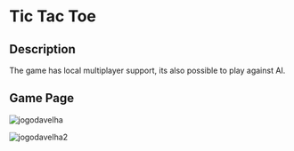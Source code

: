 # Tic Tac Toe
## Description 
The game has local multiplayer support, its also possible to play against AI.

## Game Page

![jogodavelha](https://user-images.githubusercontent.com/88345362/224388215-30763fbc-22e6-4001-be83-198e2e5eb0cc.png)

![jogodavelha2](https://user-images.githubusercontent.com/88345362/224388637-9b1c0e09-008e-4e7c-b94d-645a51217984.png)
